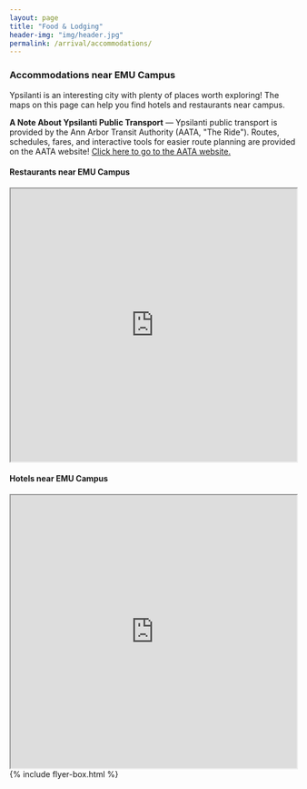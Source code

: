 ```yaml
---
layout: page
title: "Food & Lodging"
header-img: "img/header.jpg"
permalink: /arrival/accommodations/
---
```


<div class="container">
  <div class="col-sm-9 col-xs-12 cfp-page">
    <h3 class="home-h3">Accommodations near EMU Campus</h3>
    <p class="text-justify">Ypsilanti is an interesting city with plenty of places worth exploring! The maps on this page can help you find hotels and restaurants near campus.</p>
    <p class="text-justify"><strong>A Note About Ypsilanti Public Transport</strong> &mdash; Ypsilanti public transport is provided by the Ann Arbor Transit Authority (AATA, "The Ride"). Routes, schedules, fares, and interactive tools for easier route planning are provided on the AATA website! <a href="http://www.theride.org/">Click here to go to the AATA website.</a></p>
    <h4>Restaurants near EMU Campus</h4>
    <iframe src="https://www.google.com/maps/d/embed?mid=1XnDhg6N9ZGY8YrzNU_Actjg25zE" width="100%" height="480"></iframe>
    <h4>Hotels near EMU Campus</h4>
    <iframe src="https://www.google.com/maps/d/embed?mid=1jy3O7yO0u07j4aw4yLTmqAnJoDg" width="100%" height="480"></iframe>
  </div>
  {% include flyer-box.html %}
</div>
